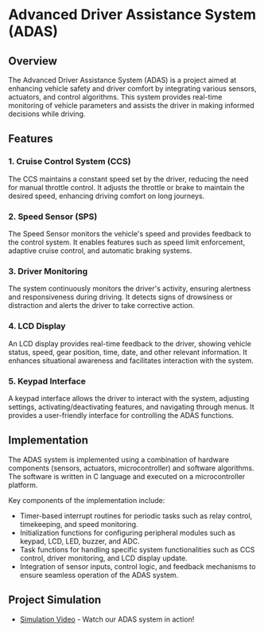 # Advanced Driver Assistance System (ADAS)

## Overview

The Advanced Driver Assistance System (ADAS) is a project aimed at enhancing vehicle safety and driver comfort by integrating various sensors, actuators, and control algorithms. This system provides real-time monitoring of vehicle parameters and assists the driver in making informed decisions while driving.

## Features

### 1. Cruise Control System (CCS)

The CCS maintains a constant speed set by the driver, reducing the need for manual throttle control. It adjusts the throttle or brake to maintain the desired speed, enhancing driving comfort on long journeys.

### 2. Speed Sensor (SPS)

The Speed Sensor monitors the vehicle's speed and provides feedback to the control system. It enables features such as speed limit enforcement, adaptive cruise control, and automatic braking systems.

### 3. Driver Monitoring

The system continuously monitors the driver's activity, ensuring alertness and responsiveness during driving. It detects signs of drowsiness or distraction and alerts the driver to take corrective action.

### 4. LCD Display

An LCD display provides real-time feedback to the driver, showing vehicle status, speed, gear position, time, date, and other relevant information. It enhances situational awareness and facilitates interaction with the system.

### 5. Keypad Interface

A keypad interface allows the driver to interact with the system, adjusting settings, activating/deactivating features, and navigating through menus. It provides a user-friendly interface for controlling the ADAS functions.

## Implementation

The ADAS system is implemented using a combination of hardware components (sensors, actuators, microcontroller) and software algorithms. The software is written in C language and executed on a microcontroller platform.

Key components of the implementation include:

- Timer-based interrupt routines for periodic tasks such as relay control, timekeeping, and speed monitoring.
- Initialization functions for configuring peripheral modules such as keypad, LCD, LED, buzzer, and ADC.
- Task functions for handling specific system functionalities such as CCS control, driver monitoring, and LCD display update.
- Integration of sensor inputs, control logic, and feedback mechanisms to ensure seamless operation of the ADAS system.

## Project Simulation

- [Simulation Video](https://drive.google.com/file/d/1dg5YQVGEr0vGV8Ufb1xsXjGKcAOpIjOM/view?usp=sharing) - Watch our ADAS system in action!

